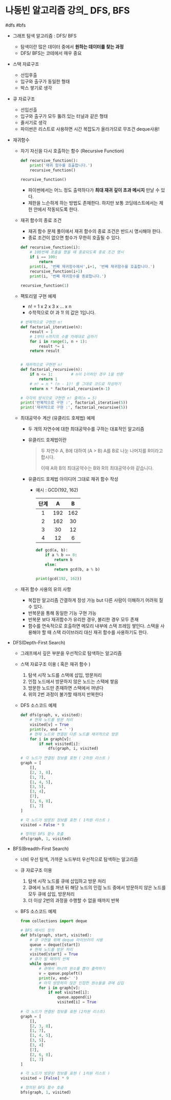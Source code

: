 # 나동빈 알고리즘 강의_ DFS, BFS

#dfs #bfs

- 그래프 탐색 알고리즘 : DFS/ BFS

  - 탐색이란 많은 데이터 중에서 **원하는 데이터를 찾는 과정**
  - DFS/ BFS는 코테에서 매우 중요

- 스택 자료구조

  - 선입후출
  - 입구와 출구가 동일한 형태
  - 박스 쌓기로 생각

- 큐 자료구조

  - 선입선출
  - 입구와 출구가 모두 뚫려 있는 터널과 같은 형태
  - 줄서기로 생각
  - 파이썬은 리스트로 사용하면 시간 복잡도가 올라가므로 무조건 deque사용!

- 재귀함수

  - 자기 자신을 다시 호출하는 함수 (Recursive Function)

    ```python
    def recursive_function():
        print('재귀 함수를 호출합니다.')
        recursive_function()
        
    recursive_function()
    ```

    - 파이썬에서는 어느 정도 출력하다가 **최대 재귀 깊이 초과 메시지** 만날 수 있다.
    - 제한을 느슨하게 하는 방법도 존재한다. 하지만 보통 코딩테스트에서는 제한 안에서 작동되도록 한다.

  - 재귀 함수의 종료 조건

    - 재귀 함수 문제 풀이에서 재귀 함수의 종료 조건은 반드시 명시해야 한다.
    - 종료 조건이 없으면 함수가 무한히 호출될 수 있다.

    ```python
    def recursive_function(i):
        # 100번째 호출을 했을 때 종료되도록 종료 조건 명시
        if i == 100:
            return
        print(i, '번째 재귀함수에서',i+1, '번째 재귀함수를 호출합니다.')
        recursive_function(i+1)
        print(i, '번째 재귀함수를 종료합니다.')
        
    recursive_function(1)
    ```

  - 팩토리얼 구현 예제

    - n! = 1 x 2 x 3 x ... x n
    - 수학적으로 0! 과 1! 의 값은 1입니다.

    ```python
    # 반복적으로 구현한 n!
    def factorial_iterative(n):
        result = 1
        # 1부터 n까지의 수를 차례대로 곱하기
        for i in range(1, n + 1):
            result *= i
        return result
    
    
    # 재귀적으로 구현한 n!
    def factorial_recursive(n):
        if n <= 1:        # n이 1이하인 경우 1을 반환
            return 1
        # n! = n * (n - 1)! 를 그대로 코드로 작성하기
        return n * factorial_recursive(n-1)
    
    # 각각의 방식으로 구현한 n! 출력(n = 5)
    print('반복적으로 구현 :', factorial_iterative(5))
    print('재귀적으로 구현 :', factorial_recursive(5))
    ```

  - 최대공약수 계산 (유클리드 호제법) 예제

    - 두 개의 자연수에 대한 최대공약수를 구하는 대표적인 알고리즘

    - 유클리드 호제법이란

      > 두 자연수 A, B에 대하여 (A > B) A를 B로 나눈 나머지를 R이라고 합시다.
      >
      > 이때 A와 B의 최대공약수는 B와 R의 최대공약수와 같습니다.

    - 유클리드 호제법 아이디어 그대로 재귀 함수 작성

      - 예시 : GCD(192, 162)

        | 단계 |  A   |  B   |
        | :--: | :--: | :--: |
        |  1   | 192  | 162  |
        |  2   | 162  |  30  |
        |  3   |  30  |  12  |
        |  4   |  12  |  6   |

        ```python
        def gcd(a, b):
            if a % b == 0:
                return b
            else:
                return gcd(b, a % b)
            
        print(gcd(192, 162))
        ```

  - 재귀 함수 사용의 유의 사항

    - 복잡한 알고리즘 간결하게 장성 가능 but  다른 사람이 이해하기 어려워 질 수 있다.
    - 반복문을 통해 동일한 기능 구현 가능
    - 반복문 보다 재귀함수가 유리한 경우, 불리한 경우 모두 존재
    - 함수를 연속적으로 호출하면 메모리 내부에 스택 프레임 쌓인다. 스택을 사용해야 할 때 스택 라이브러리 대신 재귀 함수를 사용하기도 한다.

- DFS(Depth-First Search)

  - 그래프에서 깊은 부분을 우선적으로 탐색하는 알고리즘

  - 스택 자료구조 이용 ( 혹은 재귀 함수 )

    1. 탐색 시작 노드를 스택에 삽입, 방문처리
    2. 인접 노드에서 방문하지 않은 노드는 스택에 쌓음
    3. 방문한 노드만 존재하면 스택에서 꺼낸다
    4. 위의 2번 과정이 불가할 때까지 반복한다

  - DFS 소스코드 예제

    ```python
    def dfs(graph, v, visited):
        # 현재 노드를 방문 처리
        visited[v] = True
        print(v, end = ' ')
        # 현재 노드와 연결된 다른 노드를 재귀적으로 방문
        for i in graph[v]:
            if not visited[i]:
                dfs(graph, i, visited)
                
    # 각 노드가 연결된 정보를 표현 ( 2차원 리스트 )
    graph = [
        [],
        [2, 3, 8],
        [1, 7],
        [1, 4, 5],
        [3, 5],
        [3, 4],
        [7],
        [2, 6, 8],
        [1, 7]
    ]
    
    # 각 노드가 방문된 정보를 표현 ( 1차원 리스트 )
    visited = False * 9
    
    # 정의된 DFS 함수 호출
    dfs(graph, 1, visited)
    ```

- BFS(Breadth-First Search)

  - 너비 우선 탐색, 가까운 노드부터 우선적으로 탐색하는 알고리즘

  - 큐 자료구조 이용

    1. 탐색 시작 노드를 큐에 삽입하고 방문 처리
    2. 큐에서 노드를 꺼낸 뒤 해당 노드의 인접 노드 중에서 방문하지 않은 노드를 모두 큐에 삽입, 방문처리
    3. 더 이상 2번의 과정을 수행할 수 없을 때까지 반복

  - BFS  소스코드 예제

    ```python
    from collections import deque
    
    # BFS 메서드 정의
    def bfs(graph, start, visited):
        # 큐 구현을 위해 deque 라이브러리 사용
        queue = deque([start])
        # 현재 노드를 방문 처리
        visited[start] = True
        # 큐가 빌 때까지 반복
        while queue:
            # 큐에서 하나의 원소를 뽑아 출력하기
            v = queue.popleft()
            print(v, end=' ')
            # 아직 방문하지 않은 인접한 원소들을 큐에 삽입
            for i in graph[v]:
                if not visited[i]:
                    queue.append(i)
                    visited[i] = True
                    
    # 각 노드가 연결된 정보를 표현 (2차원 리스트)
    graph = [
        [],
        [2, 3, 8],
        [1, 7],
        [1, 4, 5],
        [3, 5],
        [3, 4]
        [7],
        [2, 6, 8],
        [1, 7]
    ]
    
    # 각 노드가 방문된 정보를 표현 ( 1차원 리스트 )
    visited = [False] * 9
    
    # 정의된 BFS 함수 호출
    bfs(graph, 1, visited)
    ```

    


 
